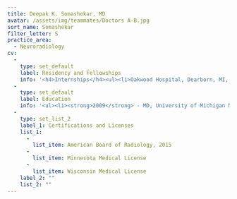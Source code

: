 ```yaml
---
title: Deepak K. Somashekar, MD
avatar: /assets/img/teammates/Doctors A-B.jpg
sort_name: Somashekar
filter_letter: S
practice_area:
  - Neuroradiology
cv:
  - 
    type: set_default
    label: Residency and Fellowships
    info: '<h4>Internships</h4><ul><li>Oakwood Hospital, Dearborn, MI, 2009-2010</li></ul><h4>Residencies</h4><ul><li>University of Michigan Medical Center, Ann Arbor, MI, 2010-2014</li></ul><h4>Fellowships</h4><ul><li>University of Washington, Seattle, WA, 2014-2015</li></ul>'
  - 
    type: set_default
    label: Education
    info: '<ul><li><strong>2009</strong> - MD, University of Michigan Medical School, Ann Arbor, MI</li><li><strong>2001</strong> - ScB, Brown Univeristy, Providence, RI</li></ul>'
  - 
    type: set_list_2
    label_1: Certifications and Licenses
    list_1:
      - 
        list_item: American Board of Radiology, 2015
      - 
        list_item: Minnesota Medical License
      - 
        list_item: Wisconsin Medical License
    label_2: ""
    list_2: ""
---
```

